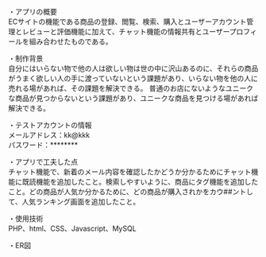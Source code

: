 ・アプリの概要<br>
ECサイトの機能である商品の登録、閲覧、検索、購入とユーザーアカウント管理とレビューと評価機能に加えて、チャット機能の情報共有とユーザープロフィールを組み合わせたものである。

・制作背景<br>
自分にはいらない物で他の人は欲しい物は世の中に沢山あるのに、それらの商品がうまく欲しい人の手に渡っていないという課題があり、いらない物を他の人に売れる場があれば、その課題を解決できる。
普通のお店にないようなユニークな商品が見つからないという課題があり、ユニークな商品を見つける場があれば解決できる。

・テストアカウントの情報<br>
メールアドレス：kk@kkk<br>
パスワード：********

・アプリで工夫した点<br>
チャット機能で、新着のメール内容を確認したかどうか分かるためにチャット機能に既読機能を追加したこと。検索しやすいように、商品にタグ機能を追加したこと。どの商品が人気か分かるために、どの商品が購入されかをカウ##ントして、人気ランキング画面を追加したこと。

・使用技術<br>
PHP、html、CSS、Javascript、MySQL

・ER図
